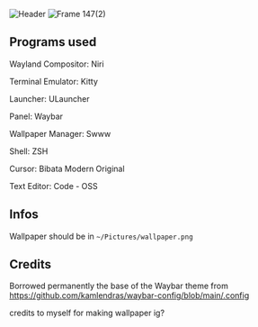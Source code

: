 ![Header](https://github.com/user-attachments/assets/771cfa88-bfaa-486e-a6af-bea3be303bbf)
![Frame 147(2)](https://github.com/user-attachments/assets/d44a7de8-4edc-4422-aee6-18832a599d84)
## Programs used

Wayland Compositor: Niri

Terminal Emulator: Kitty

Launcher: ULauncher

Panel: Waybar

Wallpaper Manager: Swww

Shell: ZSH

Cursor: Bibata Modern Original

Text Editor: Code - OSS

## Infos

Wallpaper should be in `~/Pictures/wallpaper.png`

## Credits

Borrowed permanently the base of the Waybar theme from https://github.com/kamlendras/waybar-config/blob/main/.config

credits to myself for making wallpaper ig?
